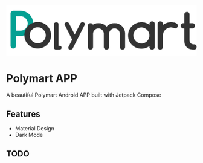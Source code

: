 ![](app/src/main/res/drawable/large_logo.png)
# Polymart APP
   A ~~beautiful~~ Polymart Android APP built with Jetpack Compose

## Features
* Material Design
* Dark Mode

## TODO
